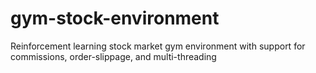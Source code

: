 # gym-stock-environment
Reinforcement learning stock market gym environment with support for commissions, order-slippage, and multi-threading
